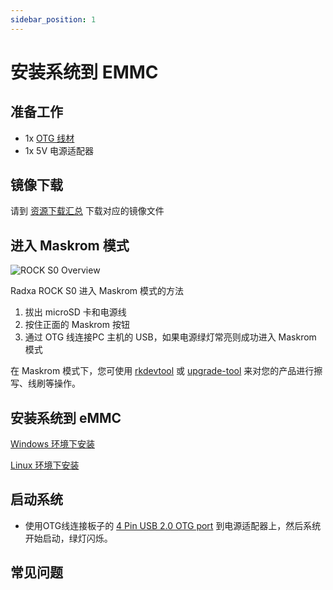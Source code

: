 ```yaml
---
sidebar_position: 1
---
```


# 安装系统到 EMMC

## 准备工作

- 1x [OTG 线材](/rockpi/rocks0/accessories/rocks0-wire.md)
- 1x 5V 电源适配器

## 镜像下载

请到 [资源下载汇总](/rockpi/rocks0/getting-started/download.md) 下载对应的镜像文件

## 进入 Maskrom 模式

![ROCK S0 Overview](/img/rockpi/s0/mark_rock_pi_s0.webp)

Radxa ROCK S0 进入 Maskrom 模式的方法

1. 拔出 microSD 卡和电源线
2. 按住正面的 Maskrom 按钮
3. 通过 OTG 线连接PC 主机的 USB，如果电源绿灯常亮则成功进入 Maskrom 模式

在 Maskrom 模式下，您可使用 [rkdevtool](rkdevtool) 或 [upgrade-tool](upgrade-tool) 来对您的产品进行擦写、线刷等操作。

## 安装系统到 eMMC

[Windows 环境下安装](rkdevtool)

[Linux 环境下安装](rkdeveloptool)

## 启动系统

- 使用OTG线连接板子的 [4 Pin USB 2.0 OTG port](/rockpi/rocks0/getting-started/overview.md) 到电源适配器上，然后系统开始启动，绿灯闪烁。

## 常见问题
